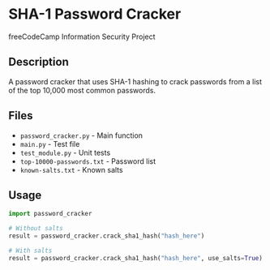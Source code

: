 # SHA-1 Password Cracker

freeCodeCamp Information Security Project

## Description
A password cracker that uses SHA-1 hashing to crack passwords from a list of the top 10,000 most common passwords.

## Files
- `password_cracker.py` - Main function
- `main.py` - Test file
- `test_module.py` - Unit tests
- `top-10000-passwords.txt` - Password list
- `known-salts.txt` - Known salts

## Usage
```python
import password_cracker

# Without salts
result = password_cracker.crack_sha1_hash("hash_here")

# With salts
result = password_cracker.crack_sha1_hash("hash_here", use_salts=True)